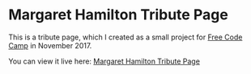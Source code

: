 Margaret Hamilton Tribute Page
===============

This is a tribute page, which I created as a small project for [Free Code Camp](https://www.freecodecamp.org/) in November 2017.

You can view it live here: [Margaret Hamilton Tribute Page](https://jlollis.github.io/fcc-tribute/)


